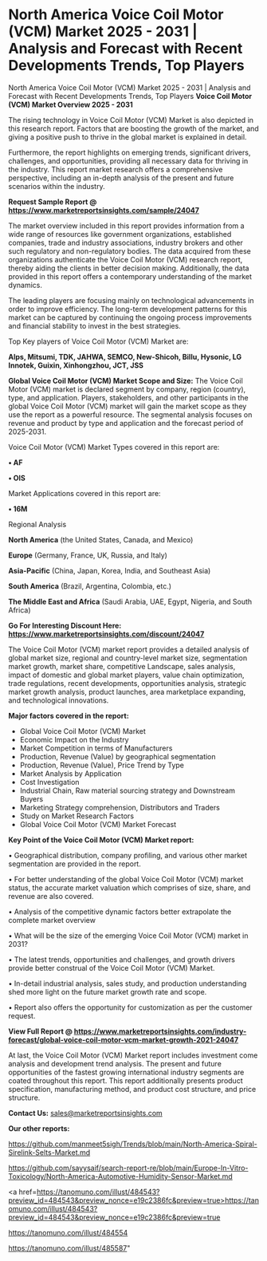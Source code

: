 # North America Voice Coil Motor (VCM) Market 2025 - 2031 | Analysis and Forecast with Recent Developments Trends, Top Players
North America Voice Coil Motor (VCM) Market 2025 - 2031 | Analysis and Forecast with Recent Developments Trends, Top Players
<Strong> Voice Coil Motor (VCM) Market Overview 2025 - 2031</strong>

The rising technology in Voice Coil Motor (VCM) Market is also depicted in this research report. Factors that are boosting the growth of the market, and giving a positive push to thrive in the global market is explained in detail.

Furthermore, the report highlights on emerging trends, significant drivers, challenges, and opportunities, providing all necessary data for thriving in the industry. This report market research offers a comprehensive perspective, including an in-depth analysis of the present and future scenarios within the industry.

<strong>Request Sample Report @ <a href=https://www.marketreportsinsights.com/sample/24047>https://www.marketreportsinsights.com/sample/24047</a></strong>

The market overview included in this report provides information from a wide range of resources like government organizations, established companies, trade and industry associations, industry brokers and other such regulatory and non-regulatory bodies. The data acquired from these organizations authenticate the Voice Coil Motor (VCM) research report, thereby aiding the clients in better decision making. Additionally, the data provided in this report offers a contemporary understanding of the market dynamics.

The leading players are focusing mainly on technological advancements in order to improve efficiency. The long-term development patterns for this market can be captured by continuing the ongoing process improvements and financial stability to invest in the best strategies.

Top Key players of Voice Coil Motor (VCM) Market are:

<strong>Alps, Mitsumi, TDK, JAHWA, SEMCO, New-Shicoh, Billu, Hysonic, LG Innotek, Guixin, Xinhongzhou, JCT, JSS</strong>

<strong><b>Global Voice Coil Motor (VCM) Market Scope and Size:</b></strong>
The Voice Coil Motor (VCM) market is declared segment by company, region (country), type, and application. Players, stakeholders, and other participants in the global Voice Coil Motor (VCM) market will gain the market scope as they use the report as a powerful resource. The segmental analysis focuses on revenue and product by type and application and the forecast period of 2025-2031.

Voice Coil Motor (VCM) Market Types covered in this report are:

<strong>• AF

• OIS</strong>

Market Applications covered in this report are:

<strong>• 16M</strong> 

Regional Analysis

<strong>North America</strong> (the United States, Canada, and Mexico)

<strong>Europe</strong> (Germany, France, UK, Russia, and Italy)

<strong>Asia-Pacific</strong> (China, Japan, Korea, India, and Southeast Asia)

<strong>South America</strong> (Brazil, Argentina, Colombia, etc.)

<strong>The Middle East and Africa</strong> (Saudi Arabia, UAE, Egypt, Nigeria, and South Africa)

<strong>Go For Interesting Discount Here: <a href=https://www.marketreportsinsights.com/discount/24047>https://www.marketreportsinsights.com/discount/24047</a></strong>

The Voice Coil Motor (VCM) market report provides a detailed analysis of global market size, regional and country-level market size, segmentation market growth, market share, competitive Landscape, sales analysis, impact of domestic and global market players, value chain optimization, trade regulations, recent developments, opportunities analysis, strategic market growth analysis, product launches, area marketplace expanding, and technological innovations.

<strong><b>Major factors covered in the report:</b></strong>
<ul>
  <li>Global Voice Coil Motor (VCM) Market </li>
  <li>Economic Impact on the Industry</li>
  <li>Market Competition in terms of Manufacturers</li>
  <li>Production, Revenue (Value) by geographical segmentation</li>
  <li>Production, Revenue (Value), Price Trend by Type</li>
  <li>Market Analysis by Application</li>
  <li>Cost Investigation</li>
  <li>Industrial Chain, Raw material sourcing strategy and Downstream Buyers</li>
  <li>Marketing Strategy comprehension, Distributors and Traders</li>
  <li>Study on Market Research Factors</li>
  <li>Global Voice Coil Motor (VCM) Market Forecast</li>
</ul>

<strong><b>Key Point of the Voice Coil Motor (VCM) Market report:</b></strong>

• Geographical distribution, company profiling, and various other market segmentation are provided in the report.

• For better understanding of the global Voice Coil Motor (VCM) market status, the accurate market valuation which comprises of size, share, and revenue are also covered.

• Analysis of the competitive dynamic factors better extrapolate the complete market overview

• What will be the size of the emerging Voice Coil Motor (VCM) market in 2031?

• The latest trends, opportunities and challenges, and growth drivers provide better construal of the Voice Coil Motor (VCM) Market.

• In-detail industrial analysis, sales study, and production understanding shed more light on the future market growth rate and scope.

• Report also offers the opportunity for customization as per the customer request.

<strong><b>View Full Report @ <a href=https://www.marketreportsinsights.com/industry-forecast/global-voice-coil-motor-vcm-market-growth-2021-24047>https://www.marketreportsinsights.com/industry-forecast/global-voice-coil-motor-vcm-market-growth-2021-24047</a></b></strong>


At last, the Voice Coil Motor (VCM) Market report includes investment come analysis and development trend analysis. The present and future opportunities of the fastest growing international industry segments are coated throughout this report. This report additionally presents product specification, manufacturing method, and product cost structure, and price structure.

<strong>Contact Us:</strong>
sales@marketreportsinsights.com

<strong>Our other reports:</strong>

<a href=https://github.com/manmeet5sigh/Trends/blob/main/North-America-Spiral-Sirelink-Selts-Market.md>https://github.com/manmeet5sigh/Trends/blob/main/North-America-Spiral-Sirelink-Selts-Market.md</a>

<a href=https://github.com/sayysaif/search-report-re/blob/main/Europe-In-Vitro-Toxicology/North-America-Automotive-Humidity-Sensor-Market.md>https://github.com/sayysaif/search-report-re/blob/main/Europe-In-Vitro-Toxicology/North-America-Automotive-Humidity-Sensor-Market.md</a>

<a href=https://tanomuno.com/illust/484543?preview_id=484543&preview_nonce=e19c2386fc&preview=true>https://tanomuno.com/illust/484543?preview_id=484543&preview_nonce=e19c2386fc&preview=true</a>

<a href=https://tanomuno.com/illust/484554>https://tanomuno.com/illust/484554</a>

<a href=https://tanomuno.com/illust/485587>https://tanomuno.com/illust/485587</a>"

